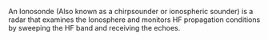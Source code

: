 An Ionosonde (Also known as a chirpsounder or ionospheric sounder) is a radar that examines the Ionosphere and monitors HF propagation conditions by sweeping the HF band and receiving the echoes.